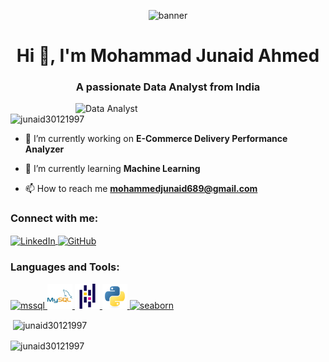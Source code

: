 <p align="center">
  <img src="https://github.com/Junaid30121997/Junaid30121997/blob/main/Data%2BAnalyst%2B(1)-min%2B(1)-min-min%20(1).gif?raw=true" alt="banner">
</p>

   <h1 align="center">Hi 👋, I'm Mohammad Junaid Ahmed</h1>

<h3 align="center">A passionate Data Analyst from India</h3>

<img align="right" alt="Data Analyst" width="400" src="https://img.freepik.com/premium-vector/illustration-web-development-programmer-coding-website_746655-2851.jpg">


<p align="left"> <img src="https://komarev.com/ghpvc/?username=junaid30121997&label=Profile%20views&color=0e75b6&style=flat" alt="junaid30121997" /> </p>

- 🔭 I’m currently working on **E-Commerce Delivery Performance Analyzer**

- 🌱 I’m currently learning **Machine Learning**

- 📫 How to reach me **mohammedjunaid689@gmail.com**

<h3 align="left">Connect with me:</h3>
<p align="left">
  <a href="https://linkedin.com/in/mohammadjunaidahmed" target="_blank">
    <img align="center" src="https://raw.githubusercontent.com/rahuldkjain/github-profile-readme-generator/master/src/images/icons/Social/linked-in-alt.svg" alt="LinkedIn" height="30" width="40" />
  </a>
  
  <a href="https://github.com/Junaid30121997" target="_blank">
    <img align="center" src="https://raw.githubusercontent.com/rahuldkjain/github-profile-readme-generator/master/src/images/icons/Social/github.svg" alt="GitHub" height="30" width="40" />
  </a>
</p>

<h3 align="left">Languages and Tools:</h3>
<p align="left"> <a href="https://www.microsoft.com/en-us/sql-server" target="_blank" rel="noreferrer"> <img src="https://www.svgrepo.com/show/303229/microsoft-sql-server-logo.svg" alt="mssql" width="40" height="40"/> </a> <a href="https://www.mysql.com/" target="_blank" rel="noreferrer"> <img src="https://raw.githubusercontent.com/devicons/devicon/master/icons/mysql/mysql-original-wordmark.svg" alt="mysql" width="40" height="40"/> </a> <a href="https://pandas.pydata.org/" target="_blank" rel="noreferrer"> <img src="https://raw.githubusercontent.com/devicons/devicon/2ae2a900d2f041da66e950e4d48052658d850630/icons/pandas/pandas-original.svg" alt="pandas" width="40" height="40"/> </a> <a href="https://www.python.org" target="_blank" rel="noreferrer"> <img src="https://raw.githubusercontent.com/devicons/devicon/master/icons/python/python-original.svg" alt="python" width="40" height="40"/> </a> <a href="https://seaborn.pydata.org/" target="_blank" rel="noreferrer"> <img src="https://seaborn.pydata.org/_images/logo-mark-lightbg.svg" alt="seaborn" width="40" height="40"/> </a> </p>


<p>&nbsp;<img align="center" src="https://github-readme-stats.vercel.app/api?username=junaid30121997&show_icons=true&locale=en" alt="junaid30121997" /></p>

<p><img align="center" src="https://github-readme-streak-stats.herokuapp.com/?user=junaid30121997&" alt="junaid30121997" /></p>

